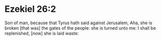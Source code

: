 # Ezekiel 26:2

Son of man, because that Tyrus hath said against Jerusalem, Aha, she is broken [that was] the gates of the people: she is turned unto me: I shall be replenished, [now] she is laid waste: